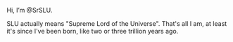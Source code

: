 Hi, I’m @SrSLU.

SLU actually means "Supreme Lord of the Universe". That's all I am, at least it's since I've been born, like two or three trillion years ago.

<!---
SrSLU/SrSLU is a ✨ special ✨ repository because its `README.md` (this file) appears on your GitHub profile.
You can click the Preview link to take a look at your changes.
--->

